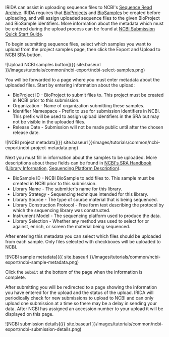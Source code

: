 IRIDA can assist in uploading sequence files to NCBI's [Sequence Read Archive](http://www.ncbi.nlm.nih.gov/Traces/sra/).  IRIDA requires that [BioProjects](http://www.ncbi.nlm.nih.gov/bioproject/) and [BioSamples](http://www.ncbi.nlm.nih.gov/biosample) be created before uploading, and will assign uploaded sequence files to the given BioProject and BioSample identifiers.  More information about the metadata which must be entered during the upload process can be found at [NCBI Submission Quick Start Guide](http://www.ncbi.nlm.nih.gov/books/NBK47529/#_SRA_Quick_Sub_BK_Experiment_).

To begin submitting sequence files, select which samples you want to upload from the project samples page, then click the Export and Upload to NCBI SRA button.

![Upload NCBI samples button]({{ site.baseurl }}/images/tutorials/common/ncbi-export/ncbi-select-samples.png)

You will be forwarded to a page where you must enter metadata about the uploaded files.  Start by entering information about the upload:

* BioProject ID - BioProject to submit files to. This project must be created in NCBI prior to this submission.
* Organization - Name of organization submitting these samples.
* Identifier Namespace - Prefix to use for submission identifiers in NCBI.  This prefix will be used to assign upload identifiers in the SRA but may not be visible in the uploaded files.
* Release Date - Submission will not be made public until after the chosen release date.

![NCBI project metadata]({{ site.baseurl }}/images/tutorials/common/ncbi-export/ncbi-project-metadata.png)

Next you must fill in information about the samples to be uploaded.  More descriptions about these fields can be found in [NCBI's SRA Handbook](http://www.ncbi.nlm.nih.gov/books/NBK47528/) ([Library Information](http://www.ncbi.nlm.nih.gov/books/NBK54984/table/SRA_Glossary_BK.T._library_descriptor_te/), [Sequencing Platform Description](http://www.ncbi.nlm.nih.gov/books/NBK54984/table/SRA_Glossary_BK.T._platform_descriptor_t/)).

* BioSample ID - NCBI BioSample to add files to. This sample must be created in NCBI prior to this submission.
* Library Name - The submitter's name for this library.
* Library Strategy - Sequencing technique intended for this library.
* Library Source - The type of source material that is being sequenced.
* Library Construction Protocol - Free form text describing the protocol by which the sequencing library was constructed.
* Instrument Model - The sequencing platform used to produce the data.
* Library Selection - Whether any method was used to select for or against, enrich, or screen the material being sequenced.

After entering this metadata you can select which files should be uploaded from each sample.  Only files selected with checkboxes will be uploaded to NCBI.

![NCBI sample metadata]({{ site.baseurl }}/images/tutorials/common/ncbi-export/ncbi-sample-metadata.png)

Click the `Submit` at the bottom of the page when the information is complete.

After submitting you will be redirected to a page showing the information you have entered for the upload and the status of the upload.  IRIDA will periodically check for new submissions to upload to NCBI and can only upload one submission at a time so there may be a delay in sending your data.  After NCBI has assigned an accession number to your upload it will be displayed on this page.

![NCBI submission details]({{ site.baseurl }}/images/tutorials/common/ncbi-export/ncbi-submission-details.png)
